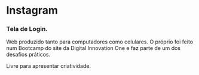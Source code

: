 # Instagram

### Tela de Login.

Web produzido tanto para computadores como celulares. O próprio foi feito num Bootcamp do site da Digital Innovation One e faz parte de um dos desafios práticos. 

Livre para apresentar criatividade.
